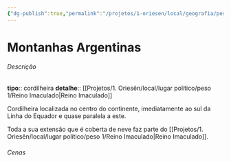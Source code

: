 ```yaml
---
{"dg-publish":true,"permalink":"/projetos/1-oriesen/local/geografia/peso-2/montanhas-argentinas/"}
---
```



# Montanhas Argentinas

###### Descrição
**tipo**:: cordilheira
**detalhe**:: [[Projetos/1. Oriesên/local/lugar político/peso 1/Reino Imaculado|Reino Imaculado]]

Cordilheira localizada no centro do continente, imediatamente ao sul da Linha do Equador e quase paralela a este.

Toda a sua extensão que é coberta de neve faz parte do [[Projetos/1. Oriesên/local/lugar político/peso 1/Reino Imaculado|Reino Imaculado]].


###### Cenas

